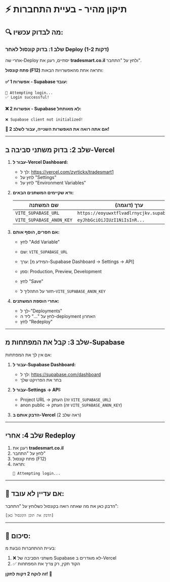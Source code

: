 # ⚡ תיקון מהיר - בעיית התחברות

## 🔍 מה לבדוק עכשיו:

### שלב 1: בדוק קונסול לאחר Deploy (1-2 דקות)

אחרי שה-Deploy יסתיים, רענן את **tradesmart.co.il** ולחץ על "התחבר".

**פתח קונסול (F12)** ותראה אחת מהאפשרויות הבאות:

#### ✅ אפשרות 1 - Supabase עובד:
```
🔐 Attempting login...
✅ Login successful!
```

#### ❌ אפשרות 2 - Supabase לא מאותחל:
```
❌ Supabase client not initialized!
```

**📌 אם אתה רואה את האפשרות השנייה, עבור לשלב 2!**

---

## שלב 2: בדוק משתני סביבה ב-Vercel

1. **עבור ל-Vercel Dashboard:**
   - לך ל: https://vercel.com/zyrtickx/tradesmart1
   - לחץ על "Settings"
   - לחץ על "Environment Variables"

2. **ודא שקיימים המשתנים הבאים:**

   | שם המשתנה | ערך (דוגמה) |
   |----------|-------------|
   | `VITE_SUPABASE_URL` | `https://eoyuwxtflvadlrnycjkv.supabase.co` |
   | `VITE_SUPABASE_ANON_KEY` | `eyJhbGciOiJIUzI1NiIsInR...` |

3. **אם חסרים, הוסף אותם:**
   - לחץ "Add Variable"
   - שם: `VITE_SUPABASE_URL`
   - ערך: [המידע מ-Supabase Dashboard → Settings → API]
   - סמן: Production, Preview, Development
   - לחץ "Save"
   
   - חזור על התהליך ל-`VITE_SUPABASE_ANON_KEY`

4. **אחרי הוספת המשתנים:**
   - לך ל-"Deployments"
   - לחץ על "..." ליד ה-deployment האחרון
   - לחץ "Redeploy"

---

## שלב 3: קבל את המפתחות מ-Supabase

אם אין לך את המפתחות:

1. **עבור ל-Supabase Dashboard:**
   - לך ל: https://supabase.com/dashboard
   - בחר את הפרויקט שלך

2. **עבור ל-Settings → API:**
   - Project URL → העתק (זה `VITE_SUPABASE_URL`)
   - anon public → העתק (זה `VITE_SUPABASE_ANON_KEY`)

3. **הדבק אותם ב-Vercel** (ראה שלב 2)

---

## שלב 4: אחרי Redeploy

1. רענן את **tradesmart.co.il**
2. לחץ על "התחבר"
3. פתח קונסול (F12)
4. תראה:
   ```
   🔐 Attempting login...
   ```

---

## 🚨 אם עדיין לא עובד:

הדבק כאן את מה שאתה רואה בקונסול כשלוחץ על "התחבר":
```
[הדבק את תוכן הקונסול כאן]
```

---

## 📝 סיכום:

בעיית ההתחברות נובעת מ:
1. ❌ משתני הסביבה של Supabase לא מוגדרים ב-Vercel
2. ✅ הקוד תקין, רק צריך את המפתחות

**זה לוקח 2 דקות לתקן!** 💪

